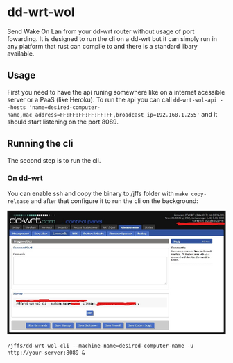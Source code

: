 # dd-wrt-wol
Send Wake On Lan from your dd-wrt router without usage of port fowarding.
It is designed to run the cli on a dd-wrt but it can simply run in any platform that rust can compile to and there is a standard libary available.

## Usage
First you need to have the api runing somewhere like on a internet acessible server or a PaaS (like Heroku).
To run the api you can call `dd-wrt-wol-api --hosts 'name=desired-computer-name,mac_address=FF:FF:FF:FF:FF:FF,broadcast_ip=192.168.1.255'` and it should start listening on the port 8089.

## Running the cli
The second step is to run the cli.

### On dd-wrt
You can enable ssh and copy the binary to /jffs folder with `make copy-release` and after that configure it to run the cli on the background:

![Example](https://raw.githubusercontent.com/jaysonsantos/dd-wrt-wol/master/.docs/command.jpg)
```
/jffs/dd-wrt-wol-cli --machine-name=desired-computer-name -u http://your-server:8089 &
```
